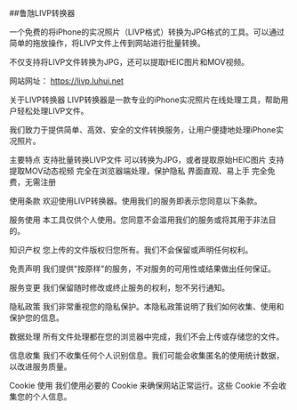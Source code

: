##鲁虺LIVP转换器

一个免费的将iPhone的实况照片（LIVP格式）转换为JPG格式的工具。可以通过简单的拖放操作，将LIVP文件上传到网站进行批量转换。

不仅支持将LIVP文件转换为JPG，还可以提取HEIC图片和MOV视频。

网站网址：
https://livp.luhui.net


关于LIVP转换器
LIVP转换器是一款专业的iPhone实况照片在线处理工具，帮助用户轻松处理LIVP文件。

我们致力于提供简单、高效、安全的文件转换服务，让用户便捷地处理iPhone实况照片。

主要特点
支持批量转换LIVP文件
可以转换为JPG，或者提取原始HEIC图片
支持提取MOV动态视频
完全在浏览器端处理，保护隐私
界面直观、易上手
完全免费，无需注册


使用条款
欢迎使用LIVP转换器。使用我们的服务即表示您同意以下条款。

服务使用
本工具仅供个人使用。您同意不会滥用我们的服务或将其用于非法目的。

知识产权
您上传的文件版权归您所有。我们不会保留或声明任何权利。

免责声明
我们提供"按原样"的服务，不对服务的可用性或结果做出任何保证。

服务变更
我们保留随时修改或终止服务的权利，恕不另行通知。



隐私政策
我们非常重视您的隐私保护。本隐私政策说明了我们如何收集、使用和保护您的信息。

数据处理
所有文件处理都在您的浏览器中完成，我们不会上传或存储您的文件。

信息收集
我们不收集任何个人识别信息。我们可能会收集匿名的使用统计数据，以改进服务质量。

Cookie 使用
我们使用必要的 Cookie 来确保网站正常运行。这些 Cookie 不会收集您的个人信息。
